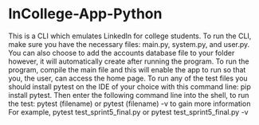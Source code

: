# InCollege-App-Python
This is a CLI which emulates LinkedIn for college students. To run the CLI, make sure you have the necessary files: main.py, system.py, and user.py. You can also choose to add the accounts database file to your folder however, it will automatically create after running the program. To run the program, compile the main file and this will enable the app to run so that you, the user, can access the home page.
To run any of the test files you should install pytest on the IDE of your choice with this command line: pip install pytest. Then enter the following command line into the shell, to run the test: pytest (filename) or pytest (filename) -v to gain more information
For example, pytest test_sprint5_final.py or pytest test_sprint5_final.py -v
